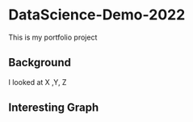 # DataScience-Demo-2022
This is my portfolio project


## Background
I looked at X ,Y, Z

## Interesting Graph
